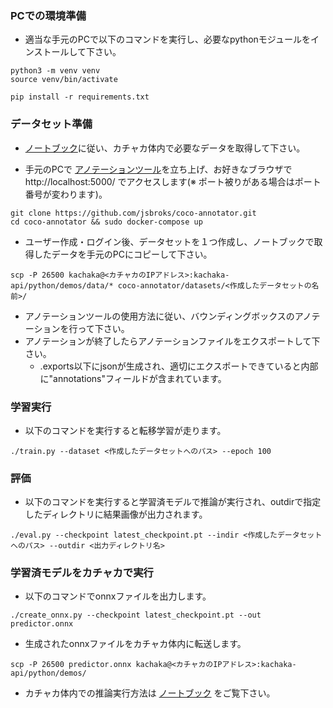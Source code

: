 ### PCでの環境準備

* 適当な手元のPCで以下のコマンドを実行し、必要なpythonモジュールをインストールして下さい。

```
python3 -m venv venv
source venv/bin/activate

pip install -r requirements.txt
```

### データセット準備

* [ノートブック](https://github.com/pf-robotics/kachaka-api/blob/master/python/demos/save_object_detection_features.ipynb)に従い、カチャカ体内で必要なデータを取得して下さい。

* 手元のPCで [アノテーションツール](https://github.com/jsbroks/coco-annotator.git)を立ち上げ、お好きなブラウザで http://localhost:5000/ でアクセスします(※ ポート被りがある場合はポート番号が変わります)。
```
git clone https://github.com/jsbroks/coco-annotator.git
cd coco-annotator && sudo docker-compose up
```

* ユーザー作成・ログイン後、データセットを１つ作成し、ノートブックで取得したデータを手元のPCにコピーして下さい。

```
scp -P 26500 kachaka@<カチャカのIPアドレス>:kachaka-api/python/demos/data/* coco-annotator/datasets/<作成したデータセットの名前>/
```

* アノテーションツールの使用方法に従い、バウンディングボックスのアノテーションを行って下さい。
* アノテーションが終了したらアノテーションファイルをエクスポートして下さい。
    * .exports以下にjsonが生成され、適切にエクスポートできていると内部に"annotations"フィールドが含まれています。

### 学習実行

* 以下のコマンドを実行すると転移学習が走ります。

```
./train.py --dataset <作成したデータセットへのパス> --epoch 100
```

### 評価

* 以下のコマンドを実行すると学習済モデルで推論が実行され、outdirで指定したディレクトリに結果画像が出力されます。

```
./eval.py --checkpoint latest_checkpoint.pt --indir <作成したデータセットへのパス> --outdir <出力ディレクトリ名>
```

### 学習済モデルをカチャカで実行

* 以下のコマンドでonnxファイルを出力します。

```
./create_onnx.py --checkpoint latest_checkpoint.pt --out predictor.onnx
```

* 生成されたonnxファイルをカチャカ体内に転送します。

```
scp -P 26500 predictor.onnx kachaka@<カチャカのIPアドレス>:kachaka-api/python/demos/
```

* カチャカ体内での推論実行方法は [ノートブック](https://github.com/pf-robotics/kachaka-api/blob/master/python/demos/run_custom_object_detection.ipynb) をご覧下さい。
